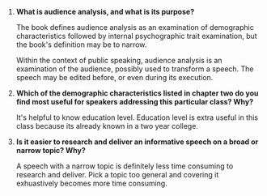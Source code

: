1. **What is audience analysis, and what is its purpose?**

	The book defines audience analysis as an examination of demographic characteristics followed by internal psychographic trait examination, but the book's definition may be to narrow.

	Within the context of public speaking, audience analysis is an examination of the audience, possibly used to transform a speech. The speech may be edited before, or even during its execution.

2. **Which of the demographic characteristics listed in chapter two do you find most useful for speakers addressing this particular class? Why?**

	It's helpful to know education level. Education level is extra useful in this class because its already known in a two year college.

3. **Is it easier to research and deliver an informative speech on a broad or narrow topic? Why?**

	A speech with a narrow topic is definitely less time consuming to research and deliver. Pick a topic too general and covering it exhuastively becomes more time consuming.
